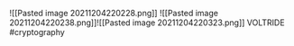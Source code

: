 ![[Pasted image 20211204220228.png]]
![[Pasted image 20211204220238.png]]![[Pasted image 20211204220323.png]]
VOLTRIDE
#cryptography 